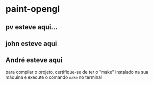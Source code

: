 # paint-opengl  
## pv esteve aqui...
## john esteve aqui
## André esteve aqui

para compilar o projeto, certifique-se de ter o "make" instalado na sua máquina e execute o comando `make` no terminal
